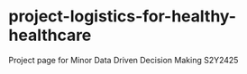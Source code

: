# project-logistics-for-healthy-healthcare
Project page for Minor Data Driven Decision Making S2Y2425
